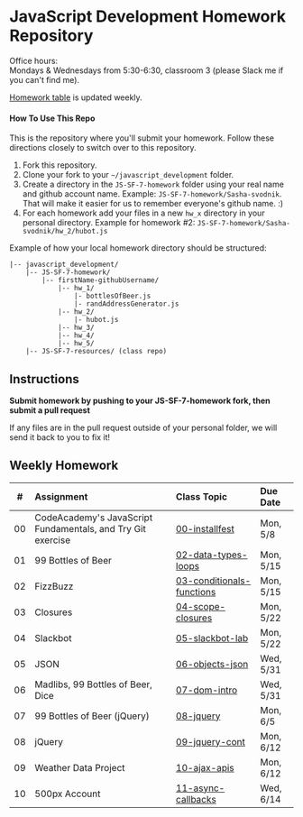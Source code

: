 JavaScript Development Homework Repository
=============================

Office hours:<br>
Mondays & Wednesdays from 5:30-6:30, classroom 3 (please Slack me if you can't find me).

[Homework table](#weekly-homework) is updated weekly.


#### How To Use This Repo
This is the repository where you'll submit your homework.
Follow these directions closely to switch over to this repository.

1. Fork this repository.
2. Clone your fork to your ```~/javascript_development``` folder. 
3. Create a directory in the ```JS-SF-7-homework``` folder using your real name and github account name. Example: ```JS-SF-7-homework/Sasha-svodnik```. That will make it easier for us to remember everyone's github name. :)
4. For each homework add your files in a new `hw_x` directory in your personal directory. Example for homework #2: `JS-SF-7-homework/Sasha-svodnik/hw_2/hubot.js`

Example of how your local homework directory should be structured:


    |-- javascript_development/
        |-- JS-SF-7-homework/
            |-- firstName-githubUsername/
                |-- hw_1/
                    |- bottlesOfBeer.js
                    |- randAddressGenerator.js
                |-- hw_2/
                    |- hubot.js
                |-- hw_3/
                |-- hw_4/
                |-- hw_5/
        |-- JS-SF-7-resources/ (class repo)

Instructions
-------------
**Submit homework by pushing to your JS-SF-7-homework fork, then submit a pull request**

If any files are in the pull request outside of your personal folder, we will send it back to you to fix it!

Weekly Homework
----------------


 \#  | Assignment | Class Topic | Due Date
:-: | :--------- | :---------- | :-------
00 | CodeAcademy's JavaScript Fundamentals, and Try Git exercise | [00-installfest](https://github.com/svodnik/JS-SF-7-resources/tree/master/00-installfest#homework-due-monday-26) | Mon, 5/8 |
01 | 99 Bottles of Beer | [02-data-types-loops](https://github.com/svodnik/JS-SF-7-resources/tree/master/02-data-types-loops#homework-due-monday-515) | Mon, 5/15 |
02 | FizzBuzz | [03-conditionals-functions](https://github.com/svodnik/JS-SF-7-resources/tree/master/03-conditionals-functions#homework-due-monday-515) | Mon, 5/15 |
03 | Closures | [04-scope-closures](https://github.com/svodnik/JS-SF-7-resources/tree/master/04-scope-closures#homework-due-monday-522) | Mon, 5/22 |
04 | Slackbot | [05-slackbot-lab](https://github.com/svodnik/JS-SF-7-resources/tree/master/05-slackbot-lab#homework-due-monday-522) | Mon, 5/22 |
05 | JSON | [06-objects-json](https://github.com/svodnik/JS-SF-7-resources/tree/master/06-objects-json#homework-due-monday-529) | Wed, 5/31 |
06 | Madlibs, 99 Bottles of Beer, Dice | [07-dom-intro](https://github.com/svodnik/JS-SF-7-resources/tree/master/07-dom-intro#homework-due-wednesday-531) | Wed, 5/31 |
07 | 99 Bottles of Beer (jQuery) | [08-jquery](https://github.com/svodnik/JS-SF-7-resources/tree/master/08-jquery#homework-due-monday-65) | Mon, 6/5 |
08 | jQuery | [09-jquery-cont](https://github.com/svodnik/JS-SF-7-resources/tree/master/09-jquery-cont#homework-due-monday-612) | Mon, 6/12 |
09 | Weather Data Project | [10-ajax-apis](https://github.com/svodnik/JS-SF-7-resources/tree/master/10-ajax-apis#homework-due-monday-612) | Mon, 6/12 |
10 | 500px Account | [11-async-callbacks](https://github.com/svodnik/JS-SF-7-resources/tree/master/11-async-callbacks#homework-due-wednesday-614) | Wed, 6/14 |
